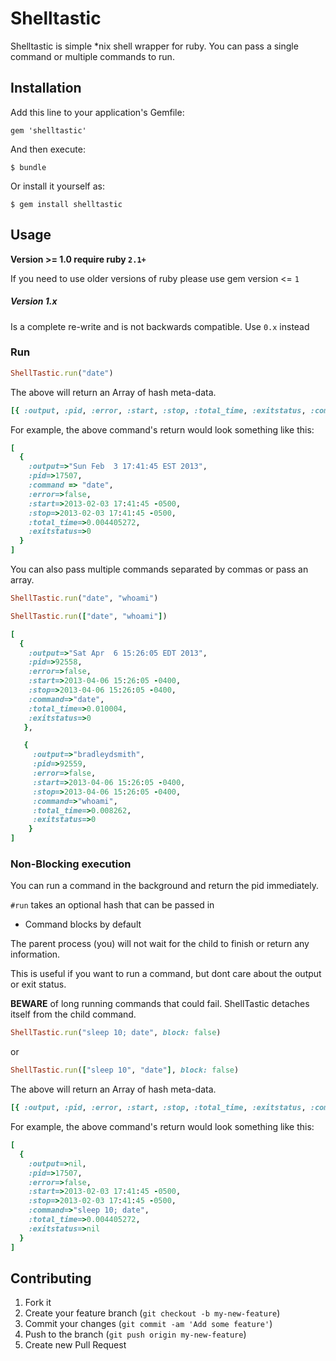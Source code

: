 # Shelltastic
Shelltastic is simple *nix shell wrapper for ruby.  You can pass a single command or multiple commands to run.

## Installation

Add this line to your application's Gemfile:

    gem 'shelltastic'

And then execute:

    $ bundle

Or install it yourself as:

    $ gem install shelltastic

## Usage

__Version >= 1.0 require ruby `2.1+`__

If you need to use older versions of ruby please use gem version <= `1`

##### Version 1.x
Is a complete re-write and is not backwards compatible.  Use `0.x` instead

### Run 

 ```ruby
ShellTastic.run("date")
```

The above will return an Array of hash meta-data.

```ruby 
[{ :output, :pid, :error, :start, :stop, :total_time, :exitstatus, :command }]
```

For example, the above command's return would look something like this:

```ruby
[
  {
    :output=>"Sun Feb  3 17:41:45 EST 2013", 
    :pid=>17507, 
    :command => "date",
    :error=>false, 
    :start=>2013-02-03 17:41:45 -0500, 
    :stop=>2013-02-03 17:41:45 -0500, 
    :total_time=>0.004405272, 
    :exitstatus=>0
  }
]
```

You can also pass multiple commands separated by commas or pass an array.

```ruby
ShellTastic.run("date", "whoami")
```

```ruby
ShellTastic.run(["date", "whoami"])
```

```ruby
[
  {
    :output=>"Sat Apr  6 15:26:05 EDT 2013", 
    :pid=>92558, 
    :error=>false, 
    :start=>2013-04-06 15:26:05 -0400, 
    :stop=>2013-04-06 15:26:05 -0400, 
    :command=>"date", 
    :total_time=>0.010004, 
    :exitstatus=>0
   }, 

   {
     :output=>"bradleydsmith", 
     :pid=>92559, 
     :error=>false, 
     :start=>2013-04-06 15:26:05 -0400, 
     :stop=>2013-04-06 15:26:05 -0400, 
     :command=>"whoami", 
     :total_time=>0.008262, 
     :exitstatus=>0
    }
]
```

### Non-Blocking execution

You can run a command in the background and return the pid immediately.

`#run` takes an optional hash that can be passed in

* Command blocks by default


The parent process (you) will not wait for the child to finish or return any information.

This is useful if you want to run a command, but dont care about the output or exit status.

__BEWARE__ of long running commands that could fail.  ShellTastic detaches itself from the child command.



```ruby
ShellTastic.run("sleep 10; date", block: false)
```
or

```ruby
ShellTastic.run(["sleep 10", "date"], block: false)
```

The above will return an Array of hash meta-data.

```ruby 
[{ :output, :pid, :error, :start, :stop, :total_time, :exitstatus, :command }]
```

For example, the above command's return would look something like this:

```ruby
[
  { 
    :output=>nil, 
    :pid=>17507, 
    :error=>false, 
    :start=>2013-02-03 17:41:45 -0500, 
    :stop=>2013-02-03 17:41:45 -0500, 
    :command=>"sleep 10; date", 
    :total_time=>0.004405272, 
    :exitstatus=>nil
  }
]
```


## Contributing

1. Fork it
2. Create your feature branch (`git checkout -b my-new-feature`)
3. Commit your changes (`git commit -am 'Add some feature'`)
4. Push to the branch (`git push origin my-new-feature`)
5. Create new Pull Request
